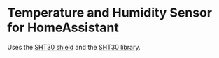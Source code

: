 # Temperature and Humidity Sensor for HomeAssistant

Uses the [SHT30 shield]() and the [SHT30 library](https://github.com/rsc1975/micropython-sht30).
 